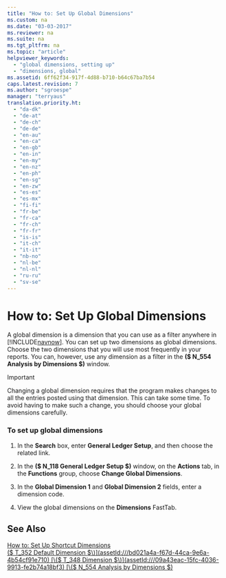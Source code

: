 ```yaml
---
title: "How to: Set Up Global Dimensions"
ms.custom: na
ms.date: "03-03-2017"
ms.reviewer: na
ms.suite: na
ms.tgt_pltfrm: na
ms.topic: "article"
helpviewer_keywords: 
  - "global dimensions, setting up"
  - "dimensions, global"
ms.assetid: 6ff62f34-917f-4d88-b710-b64c67ba7b54
caps.latest.revision: 7
ms.author: "sgroespe"
manager: "terryaus"
translation.priority.ht: 
  - "da-dk"
  - "de-at"
  - "de-ch"
  - "de-de"
  - "en-au"
  - "en-ca"
  - "en-gb"
  - "en-in"
  - "en-my"
  - "en-nz"
  - "en-ph"
  - "en-sg"
  - "en-zw"
  - "es-es"
  - "es-mx"
  - "fi-fi"
  - "fr-be"
  - "fr-ca"
  - "fr-ch"
  - "fr-fr"
  - "is-is"
  - "it-ch"
  - "it-it"
  - "nb-no"
  - "nl-be"
  - "nl-nl"
  - "ru-ru"
  - "sv-se"
---
```

# How to: Set Up Global Dimensions
A global dimension is a dimension that you can use as a filter anywhere in [!INCLUDE[navnow](../ApplicationDesign/includes/navnow_md.md)]. You can set up two dimensions as global dimensions. Choose the two dimensions that you will use most frequently in your reports. You can, however, use any dimension as a filter in the **\($ N\_554 Analysis by Dimensions $\)** window.  
  
> [!IMPORTANT]  
>  Changing a global dimension requires that the program makes changes to all the entries posted using that dimension. This can take some time. To avoid having to make such a change, you should choose your global dimensions carefully.  
  
### To set up global dimensions  
  
1.  In the **Search** box, enter **General Ledger Setup**, and then choose the related link.  
  
2.  In the **\($ N\_118 General Ledger Setup $\)** window, on the **Actions** tab, in the **Functions** group, choose **Change Global Dimensions**.  
  
3.  In the **Global Dimension 1** and **Global Dimension 2** fields, enter a dimension code.  
  
4.  View the global dimensions on the **Dimensions** FastTab.  
  
## See Also  
 [How to: Set Up Shortcut Dimensions](../Finance/how-to-set-up-shortcut-dimensions.md)   
 [\($ T\_352 Default Dimension $\)](assetId:///bd021a4a-f67d-44ca-9e6a-4b54cf91e710)   
 [\($ T\_348 Dimension $\)](assetId:///09a43eac-15fc-4036-9913-fe2b74a18bf3)   
 [\($ N\_554 Analysis by Dimensions $\)](assetId:///3554857b-fd4d-4452-a268-9576653d8e95)